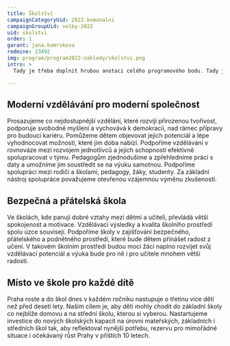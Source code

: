 ```yaml
---
title: Školství
campaignCategoryUid: 2022-komunalni
campaignGroupUid: volby-2022
uid: skolstvi
order: 1
garant: jana.komrskova
redmine: 23492
img: program/program2022-nahledy/skolstvi.png
intro: >
  Tady je třeba doplnit hrubou anotaci celého programového bodu. Tady je třeba doplnit hrubou anotaci celého programového bodu.  Tady je třeba doplnit hrubou anotaci celého programového bodu.  Tady je třeba doplnit hrubou anotaci celého programového bodu. 

---
```


## Moderní vzdělávání pro moderní společnost
Prosazujeme co nejdostupnější vzdělání, které rozvíjí přirozenou tvořivost, podporuje svobodné myšlení a vychovává k demokracii, nad rámec přípravy pro budoucí kariéru. Pomůžeme dětem objevovat jejich potenciál a lépe vyhodnocovat možnosti, které jim doba nabízí. Podpoříme vzdělávání v rovnováze mezi rozvojem jednotlivců a jejich schopností efektivně spolupracovat v týmu. Pedagogům zjednodušíme a zpřehledníme práci s daty a umožníme jim soustředit se na výuku samotnou. Podpoříme spolupráci mezi rodiči a školami, pedagogy, žáky, studenty. Za základní nástroj spolupráce považujeme otevřenou vzájemnou výměnu zkušeností.

## Bezpečná a přátelská škola
Ve školách, kde panují dobré vztahy mezi dětmi a učiteli, převládá větší spokojenost a motivace. Vzdělávací výsledky a kvalita školního prostředí spolu úzce souvisejí. Podpoříme školy v zajišťování bezpečného, přátelského a podnětného prostředí, které bude dětem přinášet radost z učení. V takovém školním prostředí budou moci žáci naplno rozvíjet svůj vzdělávací potenciál a výuka bude pro ně i pro učitele mnohem větší radostí.

## Místo ve škole pro každé dítě
Praha roste a do škol dnes v každém ročníku nastupuje o třetinu více dětí než před deseti lety. Naším cílem je, aby děti mohly chodit do základní školy co nejblíže domovu a na střední školu, kterou si vyberou. Nastartujeme investice do nových školských kapacit na úrovni mateřských, základních i středních škol tak, aby reflektoval nynější potřebu, rezervu pro mimořádné situace i očekávaný růst Prahy v příštích 10 letech.